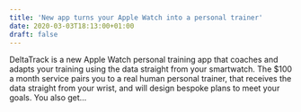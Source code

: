 ```yaml
---
title: '​New app turns your Apple Watch into a personal trainer'
date: 2020-03-03T18:13:00+01:00
draft: false
---
```


DeltaTrack is a new Apple Watch personal training app that coaches and adapts your training using the data straight from your smartwatch. The $100 a month service pairs you to a real human personal trainer, that receives the data straight from your wrist, and will design bespoke plans to meet your goals. You also get…